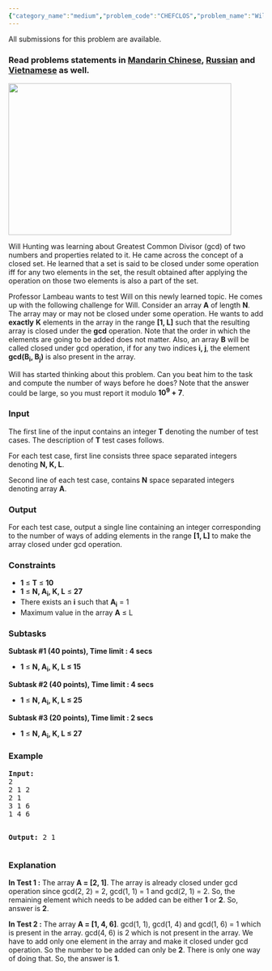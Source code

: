 ```yaml
---
{"category_name":"medium","problem_code":"CHEFCLOS","problem_name":"Will and Closed Set","languages_supported":{"0":"ADA","1":"ASM","2":"BASH","3":"BF","4":"C","5":"C99 strict","6":"CAML","7":"CLOJ","8":"CLPS","9":"CPP 4.3.2","10":"CPP 4.9.2","11":"CPP14","12":"CS2","13":"D","14":"ERL","15":"FORT","16":"FS","17":"GO","18":"HASK","19":"ICK","20":"ICON","21":"JAVA","22":"JS","23":"LISP clisp","24":"LISP sbcl","25":"LUA","26":"NEM","27":"NICE","28":"NODEJS","29":"PAS fpc","30":"PAS gpc","31":"PERL","32":"PERL6","33":"PHP","34":"PIKE","35":"PRLG","36":"PYPY","37":"PYTH","38":"PYTH 3.4","39":"RUBY","40":"SCALA","41":"SCM chicken","42":"SCM guile","43":"SCM qobi","44":"ST","45":"TCL","46":"TEXT","47":"WSPC"},"max_timelimit":"2 - 4","source_sizelimit":50000,"problem_author":"admin2","problem_tester":"pushkarmishra","date_added":"26-07-2016","tags":{"0":"admin2","1":"dp","2":"dynamic","3":"hard","4":"ltime38"},"editorial_url":"http://discuss.codechef.com/problems/CHEFCLOS","time":{"view_start_date":1469901600,"submit_start_date":1469901600,"visible_start_date":1469901600,"end_date":1735669800},"layout":"problem"}
---
```

<span class="solution-visible-txt">All submissions for this problem are available.</span><h3> Read problems statements in <a target="_blank" href="http://www.codechef.com/download/translated/LTIME38/mandarin/CHEFCLOS.pdf">Mandarin Chinese</a>, <a target="_blank" href="http://www.codechef.com/download/translated/LTIME38/russian/CHEFCLOS.pdf">Russian</a> and <a target="_blank" href="http://www.codechef.com/download/translated/LTIME38/vietnamese/CHEFCLOS.pdf">Vietnamese</a> as well.</h3>


<img src = "https://discuss.codechef.com/upfiles/math-prob-goodwill.jpeg" height="300" width="440">

<p>
Will Hunting was learning about Greatest Common Divisor (gcd) of two numbers and properties related to it. He came across the concept of a closed set. He learned that a set is said to be closed under some operation iff for any two elements in the set, the result obtained after applying the operation on those two elements is also a part of the set.
</p>

<p>
Professor Lambeau wants to test Will on this newly learned topic. He comes up with the following challenge for Will. Consider an array <b>A</b> of length <b>N</b>. The array may or may not be closed under some operation. He wants to add <b>exactly</b> <b>K</b> elements in the array in the range <b>[1, L]</b> such that the resulting array is closed under the <b>gcd</b> operation. Note that the order in which the elements are going to be added does not matter. Also, an array <b>B</b> will be called closed under gcd operation, if for any two indices <b>i, j</b>, the element <b>gcd(B<sub>i</sub>, B<sub>j</sub>)</b> is also present in the array.
</p>

<p>
Will has started thinking about this problem. Can you beat him to the task and compute the number 
of ways before he does? Note that the answer could be large, so you must report it modulo <b>10<sup>9</sup> + 7</b>.
</p>

<h3>Input</h3>
<p>
The first line of the input contains an integer <b>T</b> denoting the number of test cases. The description of <b>T</b> test cases follows.
</p>
<p>
For each test case, first line consists three space separated integers denoting <b>N, K, L</b>.
</p>
<p>
Second line of each test case, contains <b>N</b> space separated integers denoting array <b>A</b>.
</p>


<h3>Output</h3>
<p>
For each test case, output a single line containing an integer corresponding to the number of ways of adding elements in the range <b>[1, L]</b> to make the array closed under gcd operation.
</p>

<h3>Constraints</h3>
<ul>
<li><b>1</b> ≤ <b>T</b> ≤ <b>10</b></li>
<li><b>1</b> ≤ <b>N, A<sub>i</sub>, K, L</b> ≤ <b>27</b></li>
<li>There exists an <b>i</b> such that <b>A<sub>i</sub></b> = 1</li>
<li>Maximum value in the array <b>A</b> ≤ L</li>
</ul>

<h3>Subtasks</h3>
<b>Subtask #1 (40 points), Time limit : 4 secs</b>
<ul>
<li><b>1</b> ≤ <b>N, A<sub>i</sub>, K, L ≤ </b><b>15</b></li>
</ul> 

<b>Subtask #2 (40 points), Time limit : 4 secs</b>
<ul>
<li><b>1</b> ≤ <b>N, A<sub>i</sub>, K, L ≤ </b><b>25</b></li>
</ul> 

<b>Subtask #3 (20 points), Time limit : 2 secs</b>
<ul>
<li><b>1</b> ≤ <b>N, A<sub>i</sub>, K, L ≤ </b><b>27</b></li>
</ul> 

<h3>Example</h3>
<pre><b>Input:</b>
<tt>2
2 1 2
2 1
3 1 6
1 4 6</tt>

<b>Output:</b>
<tt>2
1</tt>
</pre>

<h3>Explanation</h3>
<p><b>In Test 1 :</b> The array <b>A = [2, 1]</b>. The array is already closed under gcd operation since gcd(2, 2) = 2, gcd(1, 1) = 1 and gcd(2, 1) = 2. So, the remaining element which needs to be added can be either <b>1</b> or <b>2</b>. So, answer is <b>2</b>.</p>

<p><b>In Test 2 :</b> The array <b>A = [1, 4, 6]</b>. gcd(1, 1), gcd(1, 4) and gcd(1, 6) = 1 which is present in the array. gcd(4, 6) is 2 which is not present in the array. We have to add only one element in the array and make it closed under gcd operation. So the number to be added can only be <b>2</b>. There is only one way of doing that. So, the answer is <b>1</b>.</p>

